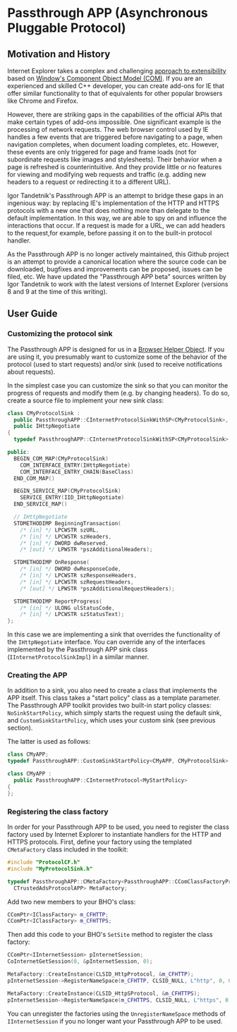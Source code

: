 # Passthrough APP (Asynchronous Pluggable Protocol)

## Motivation and History

Internet Explorer takes a complex and challenging [approach to extensibility](http://msdn.microsoft.com/en-us/library/hh772401.aspx) based on [Window's Component Object Model (COM)](https://www.microsoft.com/com/default.mspx). If you are an experienced and skilled C++ developer, you can create add-ons for IE that offer similar functionality to that of equivalents for other popular browsers like Chrome and Firefox.

However, there are striking gaps in the capabilities of the official APIs that make certain types of add-ons impossible. One significant example is the processing of network requests. The web browser control used by IE handles a few events that are triggered before navigating to a page, when navigation completes, when document loading completes, etc. However, these events are only triggered for page and frame loads (not for subordinate requests like images and stylesheets). Their behavior when a page is refreshed is counterintuitive. And they provide little or no features for viewing and modifying web requests and traffic (e.g. adding new headers to a request or redirecting it to a different URL).

Igor Tandetnik's Passthrough APP is an attempt to bridge these gaps in an ingenious way: by replacing IE's implementation of the HTTP and HTTPS protocols with a new one that does nothing more than delegate to the default implementation. In this way, we are able to spy on and influence the interactions that occur. If a request is made for a URL, we can add headers to the request,for example, before passing it on to the built-in protocol handler.

As the Passthrough APP is no longer actively maintained, this Github project is an attempt to provide a canonical location where the source code can be downloaded, bugfixes and improvements can be proposed, issues can be filed, etc. We have updated the "Passthrough APP beta" sources written by Igor Tandetnik to work with the latest versions of Internet Explorer (versions 8 and 9 at the time of this writing).

## User Guide

### Customizing the protocol sink

The Passthrough APP is designed for us in a [Browser Helper Object](http://msdn.microsoft.com/en-us/library/bb250436). If you are using it, you presumably want to customize some of the behavior of the protocol (used to start requests) and/or sink (used to receive notifications about requests).

In the simplest case you can customize the sink so that you can monitor the progress of requests and modify them (e.g. by changing headers). To do so, create a source file to implement your new sink class:

```c++
class CMyProtocolSink :
  public PassthroughAPP::CInternetProtocolSinkWithSP<CMyProtocolSink>,
  public IHttpNegotiate
{
  typedef PassthroughAPP::CInternetProtocolSinkWithSP<CMyProtocolSink> BaseClass;

public:
  BEGIN_COM_MAP(CMyProtocolSink)
    COM_INTERFACE_ENTRY(IHttpNegotiate)
    COM_INTERFACE_ENTRY_CHAIN(BaseClass)
  END_COM_MAP()

  BEGIN_SERVICE_MAP(CMyProtocolSink)
    SERVICE_ENTRY(IID_IHttpNegotiate)
  END_SERVICE_MAP()

  // IHttpNegotiate
  STDMETHODIMP BeginningTransaction(
    /* [in] */ LPCWSTR szURL,
    /* [in] */ LPCWSTR szHeaders,
    /* [in] */ DWORD dwReserved,
    /* [out] */ LPWSTR *pszAdditionalHeaders);

  STDMETHODIMP OnResponse(
    /* [in] */ DWORD dwResponseCode,
    /* [in] */ LPCWSTR szResponseHeaders,
    /* [in] */ LPCWSTR szRequestHeaders,
    /* [out] */ LPWSTR *pszAdditionalRequestHeaders);

  STDMETHODIMP ReportProgress(
    /* [in] */ ULONG ulStatusCode,
    /* [in] */ LPCWSTR szStatusText);
};
```

In this case we are implementing a sink that overrides the functionality of the `IHttpNegotiate` interface. You can override any of the interfaces implemented by the Passthrough APP sink class (`IInternetProtocolSinkImpl`) in a similar manner.

### Creating the APP

In addition to a sink, you also need to create a class that implements the APP itself. This class takes a "start policy" class as a template parameter. The Passthrough APP toolkit provides two built-in start policy classes: `NoSinkStartPolicy`, which simply starts the request using the default sink, and `CustomSinkStartPolicy`, which uses your custom sink (see previous section).

The latter is used as follows:

```c++
class CMyAPP;
typedef PassthroughAPP::CustomSinkStartPolicy<CMyAPP, CMyProtocolSink> MyStartPolicy;

class CMyAPP :
  public PassthroughAPP::CInternetProtocol<MyStartPolicy>
{
};
```

### Registering the class factory

In order for your Passthrough APP to be used, you need to register the class factory used by Internet Explorer to instantiate handlers for the HTTP and HTTPS protocols. First, define your factory using the templated `CMetaFactory` class included in the toolkit:

```c++
#include "ProtocolCF.h"
#include "MyProtocolSink.h"

typedef PassthroughAPP::CMetaFactory<PassthroughAPP::CComClassFactoryProtocol,
  CTrustedAdsProtocolAPP> MetaFactory;
```

Add two new members to your BHO's class:

```c++
CComPtr<IClassFactory> m_CFHTTP;
CComPtr<IClassFactory> m_CFHTTPS;
```

Then add this code to your BHO's `SetSite` method to register the class factory:

```c++
CComPtr<IInternetSession> pInternetSession;
CoInternetGetSession(0, &pInternetSession, 0);

MetaFactory::CreateInstance(CLSID_HttpProtocol, &m_CFHTTP);
pInternetSession->RegisterNameSpace(m_CFHTTP, CLSID_NULL, L"http", 0, 0, 0);

MetaFactory::CreateInstance(CLSID_HttpSProtocol, &m_CFHTTPS);
pInternetSession->RegisterNameSpace(m_CFHTTPS, CLSID_NULL, L"https", 0, 0, 0);
```

You can unregister the factories using the `UnregisterNameSpace` methods of `IInternetSession` if you no longer want your Passthrough APP to be used.
